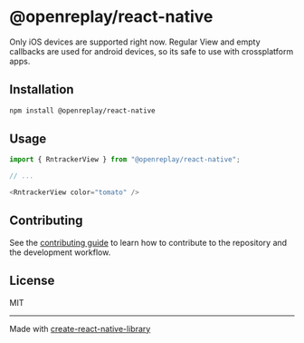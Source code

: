 # @openreplay/react-native

Only iOS devices are supported right now. Regular View and empty callbacks are used for android devices,
so its safe to use with crossplatform apps.

## Installation

```sh
npm install @openreplay/react-native
```

## Usage

```js
import { RntrackerView } from "@openreplay/react-native";

// ...

<RntrackerView color="tomato" />
```

## Contributing

See the [contributing guide](CONTRIBUTING.md) to learn how to contribute to the repository and the development workflow.

## License

MIT

---

Made with [create-react-native-library](https://github.com/callstack/react-native-builder-bob)
